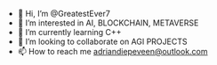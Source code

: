- 👋 Hi, I’m @GreatestEver7
- 👀 I’m interested in AI, BLOCKCHAIN, METAVERSE
- 🌱 I’m currently learning C++
- 💞️ I’m looking to collaborate on AGI PROJECTS
- 📫 How to reach me adriandiepeveen@outlook.com



